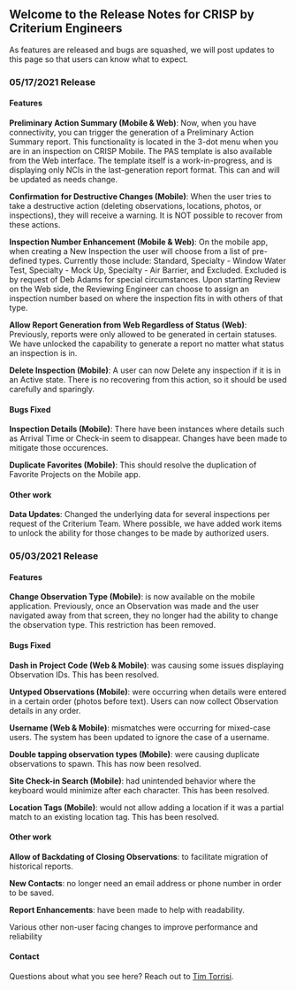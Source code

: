 ## Welcome to the Release Notes for CRISP by Criterium Engineers

As features are released and bugs are squashed, we will post updates to this page so that users can know what to expect.

### 05/17/2021 Release

#### Features
**Preliminary Action Summary (Mobile & Web)**: Now, when you have connectivity, you can trigger the generation of a Preliminary Action Summary report. This functionality is located in the 3-dot menu when you are in an inspection on CRISP Mobile. The PAS template is also available from the Web interface. The template itself is a work-in-progress, and is displaying only NCIs in the last-generation report format. This can and will be updated as needs change.

**Confirmation for Destructive Changes (Mobile)**: When the user tries to take a destructive action (deleting observations, locations, photos, or inspections), they will receive a warning. It is NOT possible to recover from these actions.

**Inspection Number Enhancement (Mobile & Web)**: On the mobile app, when creating a New Inspection the user will choose from a list of pre-defined types. Currently those include: Standard, Specialty - Window Water Test, Specialty - Mock Up, Specialty - Air Barrier, and Excluded. Excluded is by request of Deb Adams for special circumstances. Upon starting Review on the Web side, the Reviewing Engineer can choose to assign an inspection number based on where the inspection fits in with others of that type.

**Allow Report Generation from Web Regardless of Status (Web)**: Previously, reports were only allowed to be generated in certain statuses. We have unlocked the capability to generate a report no matter what status an inspection is in.

**Delete Inspection (Mobile)**: A user can now Delete any inspection if it is in an Active state. There is no recovering from this action, so it should be used carefully and sparingly.

#### Bugs Fixed
**Inspection Details (Mobile)**: There have been instances where details such as Arrival Time or Check-in seem to disappear. Changes have been made to mitigate those occurences.

**Duplicate Favorites (Mobile)**: This should resolve the duplication of Favorite Projects on the Mobile app.

#### Other work
**Data Updates**: Changed the underlying data for several inspections per request of the Criterium Team. Where possible, we have added work items to unlock the ability for those changes to be made by authorized users.

### 05/03/2021 Release

#### Features
**Change Observation Type (Mobile)**: is now available on the mobile application. Previously, once an Observation was made and the user navigated away from that screen, they no longer had the ability to change the observation type. This restriction has been removed.

#### Bugs Fixed
**Dash in Project Code (Web & Mobile)**: was causing some issues displaying Observation IDs. This has been resolved.

**Untyped Observations (Mobile)**:  were occurring when details were entered in a certain order (photos before text). Users can now collect Observation details in any order.

**Username (Web & Mobile)**: mismatches were occurring for mixed-case users. The system has been updated to ignore the case of a username.

**Double tapping observation types (Mobile)**: were causing duplicate observations to spawn. This has now been resolved.

**Site Check-in Search (Mobile)**: had unintended behavior where the keyboard would minimize after each character. This has been resolved.

**Location Tags (Mobile)**: would not allow adding a location if it was a partial match to an existing location tag. This has been resolved.

#### Other work
**Allow of Backdating of Closing Observations**: to facilitate migration of historical reports.

**New Contacts**: no longer need an email address or phone number in order to be saved.

**Report Enhancements**: have been made to help with readability.

Various other non-user facing changes to improve performance and reliability

#### Contact

Questions about what you see here? Reach out to [Tim Torrisi](mailto:tim@clovehitchmanagement.com).
